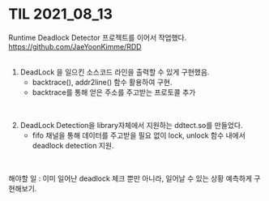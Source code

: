# TIL 2021_08_13

Runtime Deadlock Detector 프로젝트를 이어서 작업했다. 
https://github.com/JaeYoonKimme/RDD   
<br>  

1. DeadLock 을 일으킨 소스코드 라인을 출력할 수 있게 구현했음.  
    - backtrace(), addr2line() 함수 활용하여 구현.
    - backtrace를 통해 얻은 주소를 주고받는 프로토콜 추가

<br>

2. DeadLock Detection을 library자체에서 지원하는 ddtect.so를 만들었다.
    - fifo 채널을 통해 데이터를 주고받을 필요 없이 lock, unlock 함수 내에서 deadlock detection 지원.

<br>

해야할 일 : 이미 일어난 deadlock 체크 뿐만 아니라, 일어날 수 있는 상황 예측하게 구현해보기.



